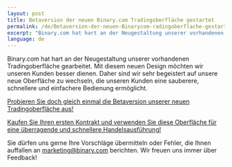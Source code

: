 ```yaml
---
layout: post
title: Betaversion der neuen Binary.com Tradingoberfläche gestartet
permalink: /de/Betaversion-der-neuen-Binarycom-radingoberflache-gestartet/
excerpt: "Binary.com hat hart an der Neugestaltung unserer vorhandenen Tradingoberfläche gearbeitet. Mit diesem neuen Design möchten wir unseren Kunden besser dienen. Daher sind wir auch sehr auf die Hinwendung zu einer neuen Oberfläche gespannt..."
language: de 
---
```



Binary.com hat hart an der Neugestaltung unserer vorhandenen Tradingoberfläche gearbeitet. Mit diesem neuen Design möchten wir unseren Kunden besser dienen. Daher sind wir sehr begeistert auf unsere neue Oberfläche zu wechseln, die unseren Kunden eine sauberere, schnellere und einfachere Bedienung ermöglicht.

[Probieren Sie doch gleich einmal die Betaversion unserer neuen Tradingoberfläche aus!](https://www.binary.com/)

[Kaufen Sie Ihren ersten Kontrakt und verwenden Sie diese Oberfläche für eine überragende und schnellere Handelsausführung!](https://www.binary.com/)

Sie dürfen uns gerne Ihre Vorschläge übermitteln oder Fehler, die Ihnen auffallen an [marketing@binary.com](mailto:marketing@binary.com) berichten. Wir freuen uns immer über Feedback!
